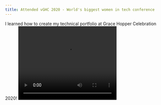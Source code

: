 ```yaml
---
title: Attended vGHC 2020 - World's biggest women in tech conference
---
```


I learned how to create my technical portfolio at Grace Hopper Celebration
2020!
<video width="320" height="240" controls>
<source src=”http://techslides.com/demos/sample-videos/small.ogv” type=video/ogg>
<!-- <source src="/build/videos/arcnet.io(7-sec).mp4" type=video/mp4> -->
</video>
